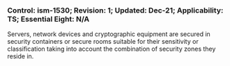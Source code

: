 ### Control: ism-1530; Revision: 1; Updated: Dec-21; Applicability: TS; Essential Eight: N/A
<p>Servers, network devices and cryptographic equipment are secured in security containers or secure rooms suitable for their sensitivity or classification taking into account the combination of security zones they reside in.</p>